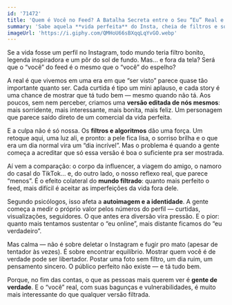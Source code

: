 ```yaml
---
id: '71472'
title: 'Quem é Você no Feed? A Batalha Secreta entre o Seu “Eu” Real e a Sua Persona Online'
summary: 'Sabe aquela **vida perfeita** do Insta, cheia de filtros e sorrisos? É **fake**! A gente cria um "personagem" online que é mais feliz e bonito, mas acaba se sentindo mal por não ser assim na vida real. A real é que tá todo mundo **cansado de perfeição**. Ser você mesmo, com bagunça e tudo, é **o que realmente bomba**.'
imageUrl: 'https://i.giphy.com/QMHoU66sBXqqLqYvGO.webp'
---
```


Se a vida fosse um perfil no Instagram, todo mundo teria filtro bonito, legenda inspiradora e um pôr do sol de fundo. Mas… e fora da tela? Será que o “você” do feed é o mesmo que o “você” do espelho?

A real é que vivemos em uma era em que “ser visto” parece quase tão importante quanto ser. Cada curtida é tipo um mini aplauso, e cada story é uma chance de mostrar que tá tudo bem — mesmo quando não tá. Aos poucos, sem nem perceber, criamos uma **versão editada de nós mesmos**: mais sorridente, mais interessante, mais bonita, mais feliz. Um personagem que parece saído direto de um comercial da vida perfeita.

E a culpa não é só nossa. Os **filtros e algoritmos** dão uma força. Um retoque aqui, uma luz ali, e pronto: a pele fica lisa, o sorriso brilha e o que era um dia normal vira um “dia incrível”. Mas o problema é quando a gente começa a acreditar que só essa versão é boa o suficiente pra ser mostrada.

Aí vem a comparação: o corpo da influencer, a viagem do amigo, o namoro do casal do TikTok… e, do outro lado, o nosso reflexo real, que parece “menos”. É o efeito colateral do **mundo filtrado**: quanto mais perfeito o feed, mais difícil é aceitar as imperfeições da vida fora dele.

Segundo psicólogos, isso afeta a **autoimagem e a identidade**. A gente começa a medir o próprio valor pelos números do perfil — curtidas, visualizações, seguidores. O que antes era diversão vira pressão. E o pior: quanto mais tentamos sustentar o “eu online”, mais distante ficamos do “eu verdadeiro”.

Mas calma — não é sobre deletar o Instagram e fugir pro mato (apesar de tentador às vezes). É sobre encontrar equilíbrio. Mostrar quem você é de verdade pode ser libertador. Postar uma foto sem filtro, um dia ruim, um pensamento sincero. O público perfeito não existe — e tá tudo bem.

Porque, no fim das contas, o que as pessoas mais querem ver é **gente de verdade**. E o “você” real, com suas bagunças e vulnerabilidades, é muito mais interessante do que qualquer versão filtrada.